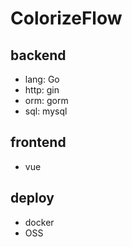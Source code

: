 # ColorizeFlow

## backend
- lang: Go
- http: gin
- orm: gorm
- sql: mysql


## frontend
- vue

## deploy
- docker
- OSS
